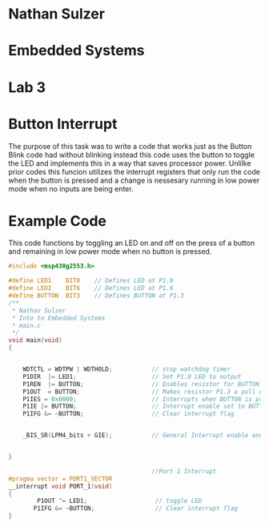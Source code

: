 # Nathan Sulzer
# Embedded Systems
# Lab 3
# Button Interrupt
The purpose of this task was to write a code that works just as the Button Blink code had without blinking instead this code uses the button to toggle the LED and implements this in a way that saves processor power. Unlilke prior codes this funcion utilizes the interrupt registers that only run the code when the button is pressed and a change is nessesary running in low power mode when no inputs are being enter.
# Example Code
This code functions by toggling an LED on and off on the press of a button and remaining in low power mode when no button is pressed.
```c
#include <msp430g2553.h>

#define LED1    BIT0    // Defines LED at P1.0
#define LED2    BIT6    // Defines LED at P1.6
#define BUTTON  BIT3    // Defines BUTTON at P1.3
/**
 * Nathan Sulzer
 * Into to Embedded Systems
 * main.c
 */
void main(void)
{


    WDTCTL = WDTPW | WDTHOLD;           // stop watchdog timer
    P1DIR  |= LED1;                     // Set P1.0 LED to output
    P1REN  |= BUTTON;                   // Enables resistor for BUTTON P1.3
    P1OUT  = BUTTON;                    // Makes resistor P1.3 a pull up
    P1IES = 0x0000;                     // Interrupts when BUTTON is pressed or low to high transition
    P1IE |= BUTTON;                     // Interrupt enable set to BUTTON
    P1IFG &= ~BUTTON;                   // Clear interrupt flag


    _BIS_SR(LPM4_bits + GIE);           // General Interrupt enable and low power mode


}

                                        //Port 1 Interrupt
#pragma vector = PORT1_VECTOR
__interrupt void PORT_1(void)
{
        P1OUT ^= LED1;                   // toggle LED
       P1IFG &= ~BUTTON;                 // Clear interrupt flag
}
```